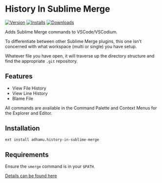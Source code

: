 # History In Sublime Merge

[![Version](https://img.shields.io/visual-studio-marketplace/v/adhamu.history-in-sublime-merge.svg)](https://marketplace.visualstudio.com/items?itemName=adhamu.history-in-sublime-merge)
[![Installs](https://img.shields.io/visual-studio-marketplace/i/adhamu.history-in-sublime-merge.svg)](https://marketplace.visualstudio.com/items?itemName=adhamu.history-in-sublime-merge)
[![Downloads](https://img.shields.io/visual-studio-marketplace/d/adhamu.history-in-sublime-merge.svg)](https://marketplace.visualstudio.com/items?itemName=adhamu.history-in-sublime-merge)

Adds Sublime Merge commands to VSCode/VSCodium.

To differentiate between other Sublime Merge plugins, this one isn't concerned with what workspace (multi or single) you have setup.

Whatever file you have open, it will traverse up the directory structure and find the appropriate `.git` repository.

## Features

- View File History
- View Line History
- Blame File

All commands are available in the Command Palette and Context Menus for the Explorer and Editor.

## Installation

```sh
ext install adhamu.history-in-sublime-merge
```

## Requirements
Ensure the `smerge` command is in your `$PATH`.

[Details can be found here](https://www.sublimemerge.com/docs/command_line)